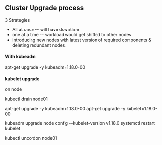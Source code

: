 ## Cluster Upgrade process

3 Strategies
- All at once -- will have downtime
- one at a time -- workload would get shifted to other nodes
- introducing new nodes with latest version of required components & deleting redundant nodes.
  
#### With kubeadm

apt-get upgrade -y kubeadm=1.18.0-00

#### kubelet upgrade
on node

kubectl drain node01

apt-get upgrade -y kubeadm=1.18.0-00
apt-get upgrade -y kubelet=1.18.0-00

kubeadm upgrade node config --kubelet-version v1.18.0
systemctl restart kubelet

kubectl uncordon node01
